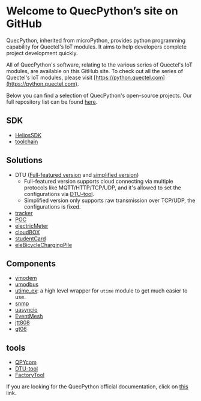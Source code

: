 # Welcome to QuecPython’s site on GitHub

QuecPython, inherited from microPython, provides python programming capability for Quectel's IoT modules. It aims to help developers complete project development quickly.

All of QuecPython's software, relating to the various series of Quectel's IoT modules, are available on this GitHub site. To check out all the series of Quectel's IoT modules, please visit [https://python.quectel.com](https://python.quectel.com).

Below you can find a selection of QuecPython's open-source projects. Our full repository list can be found [here](https://github.com/orgs/QuecPython/repositories).

## SDK

- [HeliosSDK](https://github.com/QuecPython/HeliosSDK)
- [toolchain](https://github.com/QuecPython/toolchain/releases)

## Solutions

- DTU ([Full-featured version](https://github.com/QuecPython/solution-DTU) and [simplified version](https://github.com/QuecPython/SimpleDTU))
    - Full-featured version supports cloud connecting via multiple protocols like MQTT/HTTP/TCP/UDP, and it's allowed to set the configurations via [DTU-tool](https://github.com/QuecPython/DTU-tool).
    - Simplified version only supports raw transmission over TCP/UDP, the configurations is fixed.
- [tracker](https://github.com/QuecPython/solution-tracker)
- [POC](https://github.com/QuecPython/solution-POC)
- [electricMeter](https://github.com/QuecPython/solution-electricMeter)
- [cloudBOX](https://github.com/QuecPython/solution-cloudBOX)
- [studentCard](https://github.com/QuecPython/solution-studentCard)
- [eleBicycleChargingPile](https://github.com/QuecPython/solution-eleBicycleChargingPile)

## Components

- [ymodem](https://github.com/QuecPython/QuecPython_Ymodem)
- [umodbus](https://github.com/QuecPython/umodbus)
- [utime_ex](https://github.com/QuecPython/utime_ex): a high level wrapper for `utime` module to get much easier to use.
- [snmp](https://github.com/QuecPython/snmp)
- [uasyncio](https://github.com/QuecPython/uasyncio)
- [EventMesh](https://github.com/QuecPython/EventMesh)
- [jtt808](https://github.com/QuecPython/jtt808)
- [gt06](https://github.com/QuecPython/gt06)

## tools

- [QPYcom](https://github.com/QuecPython/QPYcom)
- [DTU-tool](https://github.com/QuecPython/DTU-tool)
- [FactoryTool](https://github.com/QuecPython/FactoryTool)

If you are looking for the QuecPython official documentation, click on [this](https://python.quectel.com/doc/en/) link.